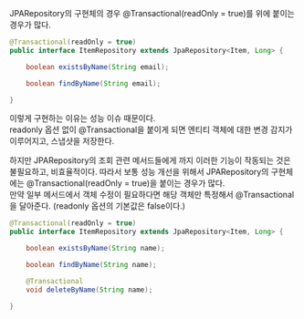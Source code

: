 JPARepository의 구현체의 경우 @Transactional(readOnly = true)를 위에 붙이는 경우가 많다.

```java
@Transactional(readOnly = true)
public interface ItemRepository extends JpaRepository<Item, Long> {

    boolean existsByName(String email);

    boolean findByName(String email);

}
```

이렇게 구현하는 이유는 성능 이슈 때문이다.  
readonly 옵션 없이 @Transactional을 붙이게 되면 엔티티 객체에 대한 변경 감지가 이루어지고, 스냅샷을 저장한다.

하지만 JPARepository의 조회 관련 메서드들에게 까지 이러한 기능이 작동되는 것은 불필요하고, 비효율적이다.
따라서 보통 성능 개선을 위해서 JPARepository의 구현체에는 @Transactional(readOnly = true)을 붙이는 경우가 많다.  
만약 일부 메서드에서 객체 수정이 필요하다면 해당 객체만 특정해서 @Transactional을 달아준다. (readonly 옵션의 기본값은 false이다.)

```java
@Transactional(readOnly = true)
public interface ItemRepository extends JpaRepository<Item, Long> {

    boolean existsByName(String name);

    boolean findByName(String name);

    @Transactional
    void deleteByName(String name);

}
```
